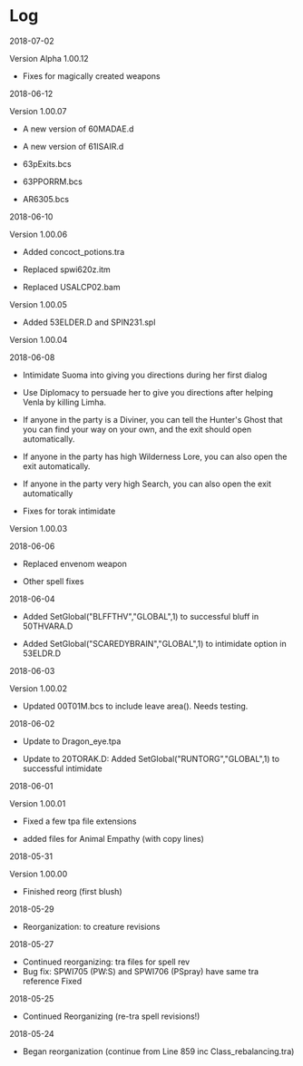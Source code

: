 # Log

2018-07-02

Version Alpha 1.00.12

- Fixes for  magically created weapons

2018-06-12

Version 1.00.07

- A new version of 60MADAE.d

- A new version of 61ISAIR.d

- 63pExits.bcs

- 63PPORRM.bcs

- AR6305.bcs

2018-06-10

Version 1.00.06

- Added concoct_potions.tra

- Replaced spwi620z.itm

- Replaced USALCP02.bam
 
Version 1.00.05

- Added 53ELDER.D and SPIN231.spl 

Version 1.00.04

2018-06-08

-  Intimidate Suoma into giving you directions during her first dialog

-  Use Diplomacy to persuade her to give you directions after helping Venla by killing Limha.

-  If anyone in the party is a Diviner, you can tell the Hunter's Ghost that you can find your way on your own, and the exit should open automatically.

-  If anyone in the party has high Wilderness Lore, you can also open the exit automatically.

-  If anyone in the party very high Search, you can also open the exit automatically

-  Fixes for torak intimidate

Version 1.00.03

2018-06-06

- Replaced envenom weapon

- Other spell fixes

2018-06-04

- Added SetGlobal("BLFFTHV","GLOBAL",1) to successful bluff in 50THVARA.D

- Added SetGlobal("SCAREDYBRAIN","GLOBAL",1) to intimidate option in 53ELDR.D

2018-06-03

Version 1.00.02

- Updated 00T01M.bcs to include leave area().  Needs testing.  

2018-06-02

- Update to Dragon_eye.tpa

- Update to 20TORAK.D: Added SetGlobal("RUNTORG","GLOBAL",1) to successful intimidate



2018-06-01

Version 1.00.01

- Fixed a few tpa file extensions

- added files for Animal Empathy (with copy lines)

2018-05-31

Version 1.00.00

- Finished reorg (first blush)

2018-05-29

- Reorganization: to creature revisions

2018-05-27

- Continued reorganizing: tra files for spell rev
- Bug fix: SPWI705 (PW:S) and SPWI706 (PSpray) have same tra reference Fixed

2018-05-25

- Continued Reorganizing (re-tra spell revisions!)

2018-05-24

- Began reorganization (continue from Line 859 inc Class_rebalancing.tra)
